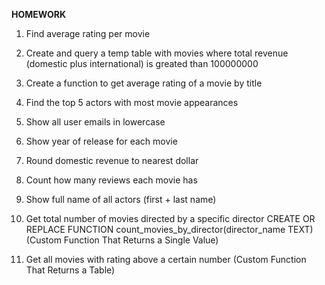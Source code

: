 **HOMEWORK**

1. Find average rating per movie

2. Create and query a temp table with movies where total revenue (domestic plus international) is greated than 100000000

3. Create a function to get average rating of a movie by title

4. Find the top 5 actors with most movie appearances

5. Show all user emails in lowercase

6. Show year of release for each movie

7. Round domestic revenue to nearest dollar

8. Count how many reviews each movie has

9. Show full name of all actors (first + last name)

10. Get total number of movies directed by a specific director
    CREATE OR REPLACE FUNCTION count_movies_by_director(director_name TEXT) (Custom Function That Returns a Single Value)

11. Get all movies with rating above a certain number (Custom Function That Returns a Table)
